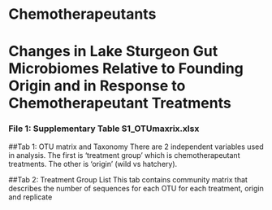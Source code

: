 # Chemotherapeutants
# Changes in Lake Sturgeon Gut Microbiomes Relative to Founding Origin and in Response to Chemotherapeutant Treatments

### File 1: Supplementary Table S1_OTUmaxrix.xlsx
##Tab 1: OTU matrix and Taxonomy
There are 2 independent variables used in analysis.  The first is ‘treatment group’ which is chemotherapeutant treatments.  The other is ‘origin’ (wild vs hatchery).

##Tab 2: Treatment Group List
This tab contains community matrix that describes the number of sequences for each OTU for each treatment, origin and replicate
